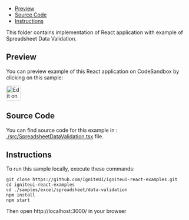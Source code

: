 <!-- NOTE: do not change this file because it will be auto re-generated from template file: -->
<!-- https://github.com/IgniteUI/igniteui-react-examples/tree/master/templates/sample/ReadMe.md -->

<!-- ## Table of Contents -->
- [Preview](#Preview)
- [Source Code](#Source-Code)
- [Instructions](#Instructions)

This folder contains implementation of React application with example of Spreadsheet Data Validation.
<!-- in the Spreadsheet component -->
<!-- [Spreadsheet](https://infragistics.com/Reactsite/components/spreadsheet.html) -->

## Preview

You can preview example of this React application on CodeSandbox by clicking on this sample:

<html lang="en" xmlns="http://www.w3.org/1999/xhtml">
    <body>
        <a target="_blank" href="https://codesandbox.io/s/github/IgniteUI/igniteui-react-examples/tree/master/samples/excel/spreadsheet/data-validation?fontsize=14&hidenavigation=1&theme=dark&view=preview&file=/src/SpreadsheetDataValidation.tsx" rel="noopener noreferrer">
            <img height="40px" style="border-radius: 0.25rem" alt="Edit on CodeSandbox" src="https://static.infragistics.com/xplatform/images/sandbox/code.png"/>
        </a>
        <!-- <a target="_blank"
href="https://codesandbox.io/s/github/IgniteUI/igniteui-react-examples/tree/master/samples/maps/geo-map/binding-csv-points?fontsize=14&hidenavigation=1&theme=dark&view=preview">
            <img alt="Edit Sample" src="https://codesandbox.io/static/img/play-codesandbox.svg"/>
        </a> -->
        <!-- <a target="_blank" style="margin-left: 0.5rem"
href="https://codesandbox.io/embed/github/IgniteUI/igniteui-react-examples/tree/master/samples/excel/spreadsheet/data-validation?fontsize=14&hidenavigation=1&theme=dark&view=preview&file=/src/SpreadsheetDataValidation.tsx">
            <img height="40px" style="border-radius: 5px" alt="View on CodeSandbox" src="https://static.infragistics.com/xplatform/images/sandbox/view.png"/>
        </a> -->
        <!-- <a target="_blank"
href="https://codesandbox.io/embed/github/IgniteUI/igniteui-react-examples/tree/master/samples/maps/geo-map/binding-csv-points?fontsize=14&hidenavigation=1&theme=dark&view=preview">
            <img alt="View on CodeSandbox" src="https://static.infragistics.com/xplatform/images/sandbox/view.png"/>
        </a>
https://codesandbox.io/embed/react-treemap-overview-rtb45
https://codesandbox.io/static/img/play-codesandbox.svg
https://codesandbox.io/embed/react-treemap-overview-rtb45?view=browser -->
    </body>
</html>

<!-- ## Sample Preview -->

<!-- <iframe
  src="https://codesandbox.io/embed/github/IgniteUI/igniteui-react-examples/tree/master/samples/excel/spreadsheet/data-validation?fontsize=14&hidenavigation=1&theme=dark&view=preview&file=/src/SpreadsheetDataValidation.tsx"
  style="width:100%; height:400px; border:0; border-radius: 4px; overflow:hidden;"
  allow="accelerometer; ambient-light-sensor; camera; encrypted-media; geolocation; gyroscope; hid; microphone; midi; payment; usb; vr"
  sandbox="allow-forms allow-modals allow-popups allow-presentation allow-same-origin allow-scripts"
></iframe> -->

## Source Code

You can find source code for this example in :
[./src/SpreadsheetDataValidation.tsx](./src/SpreadsheetDataValidation.tsx) file.

<!-- The following section provides source code from:
`./src/SpreadsheetDataValidation.tsx` file: -->

<!-- ```tsx
import React from 'react';
import "../styles.css";
import { IgrExcelXlsxModule } from 'igniteui-react-excel';
import { IgrExcelCoreModule } from 'igniteui-react-excel';
import { IgrExcelModule } from 'igniteui-react-excel';
import { IgrSpreadsheetModule } from 'igniteui-react-spreadsheet';
import { IgrSpreadsheet } from 'igniteui-react-spreadsheet';
import { AnyValueDataValidationRule } from 'igniteui-react-excel';
import { CustomDataValidationRule } from 'igniteui-react-excel';
import { DataValidationErrorStyle } from 'igniteui-react-excel';
import { ListDataValidationRule } from 'igniteui-react-excel';
import { OneConstraintDataValidationOperator } from 'igniteui-react-excel';
import { OneConstraintDataValidationRule } from 'igniteui-react-excel';
import { TwoConstraintDataValidationOperator } from 'igniteui-react-excel';
import { TwoConstraintDataValidationRule } from 'igniteui-react-excel';
import { WorksheetColumnWidthUnit } from 'igniteui-react-excel';

IgrExcelCoreModule.register();
IgrExcelModule.register();
IgrExcelXlsxModule.register();

IgrSpreadsheetModule.register();

export default class SpreadsheetDataValidation extends React.Component<any, any> {
    public spreadsheet: IgrSpreadsheet;

    constructor(props: any) {
        super(props);
        this.onSpreadsheetRef = this.onSpreadsheetRef.bind(this);
    }

    public render() {
        return (
            <div className="igContainer">
                <IgrSpreadsheet ref={this.onSpreadsheetRef} height="100%" width="100%" />
            </div>
        );
    }

    public onSpreadsheetRef(spreadsheet: IgrSpreadsheet) {
        if (spreadsheet != null) {
            this.spreadsheet = spreadsheet;

            this.spreadsheet.workbook.worksheets(0).columns(0).setWidth(25, WorksheetColumnWidthUnit.Character);
            this.spreadsheet.workbook.worksheets(0).columns(1).setWidth(15, WorksheetColumnWidthUnit.Character);

            // this validation rule has only input message set
            const valRule1 = new AnyValueDataValidationRule();
            valRule1.inputMessageTitle = "Hotel room booking form";
            valRule1.inputMessageDescription = "Please us the form below to choose your accommodation type";
            this.spreadsheet.workbook.worksheets(0).rows(1).cells(0).dataValidationRule = valRule1;
            this.spreadsheet.workbook.worksheets(0).rows(1).cells(0).value = "Hotel room booking form";

            // this validation rule has a two constraint validation set
            const valRule2 = new TwoConstraintDataValidationRule();
            valRule2.validationOperator = TwoConstraintDataValidationOperator.Between;
            valRule2.setLowerConstraint(1);
            valRule2.setUpperConstraint(4);
            valRule2.inputMessageTitle = "Adults";
            valRule2.inputMessageDescription = "Adults count must be min, 1 and max. 4.";
            valRule2.errorMessageTitle = "Adult requirement not met";
            valRule2.errorMessageDescription = "There must be between 1 and 4 adults per room.";
            valRule2.errorStyle = DataValidationErrorStyle.Information;
            this.spreadsheet.workbook.worksheets(0).rows(3).cells(1).dataValidationRule = valRule2;
            this.spreadsheet.workbook.worksheets(0).rows(3).cells(1).value = 1;
            this.spreadsheet.workbook.worksheets(0).rows(3).cells(0).value = "Adults";

            // this validation rule has a custom formula validation set
            const valRule3 = new CustomDataValidationRule();
            valRule3.setFormula("=AND((B4+B5)<5 , (B4+B5)>0)", "B5");
            valRule3.inputMessageTitle = "Children";
            valRule3.inputMessageDescription = "Children and adults cannot be more than 4 per room.";
            valRule3.errorMessageTitle = "Room limit exceeded";
            valRule3.errorMessageDescription = "The maximum persons per room is 4.";
            valRule3.errorStyle = DataValidationErrorStyle.Warning;
            this.spreadsheet.workbook.worksheets(0).rows(4).cells(1).dataValidationRule = valRule3;
            this.spreadsheet.workbook.worksheets(0).rows(4).cells(1).value = 0;
            this.spreadsheet.workbook.worksheets(0).rows(4).cells(0).value = "Children";

            // this validation rule has a list of accepted choices validation set
            const valRule4 = new ListDataValidationRule();
            valRule4.setValues(["FB", "HB", "BB"]);
            valRule4.inputMessageTitle = "Servicing";
            valRule4.inputMessageDescription = "Allowed values: FB (Full board - breakfast, lunch, and dinner)" +
                ", HB (Half board - breakfast and dinner), BB (Bed and breakfast)";
            valRule4.errorMessageTitle = "Invalid Option";
            valRule4.errorMessageDescription = "Please choose FB, HB, or BB";
            valRule4.errorStyle = DataValidationErrorStyle.Stop;
            this.spreadsheet.workbook.worksheets(0).rows(5).cells(1).dataValidationRule = valRule4;
            this.spreadsheet.workbook.worksheets(0).rows(5).cells(1).value = "FB";
            this.spreadsheet.workbook.worksheets(0).rows(5).cells(0).value = "Servicing";

            // this validation rule has a single constraint validation set
            const valRule5 = new OneConstraintDataValidationRule();
            valRule5.inputMessageTitle = "Check In Date";
            const checkInDate = new Date();
            valRule5.inputMessageDescription = "The hotel operates from " + checkInDate;
            valRule5.validationOperator = OneConstraintDataValidationOperator.GreaterThanOrEqualTo;
            valRule5.setConstraint(checkInDate);
            this.spreadsheet.workbook.worksheets(0).rows(6).cells(1).dataValidationRule = valRule5;
            this.spreadsheet.workbook.worksheets(0).rows(6).cells(1).value = checkInDate.toLocaleDateString();
            this.spreadsheet.workbook.worksheets(0).rows(6).cells(0).value = "Check In Date";

            // this validation rule has a single constraint validation set
            const valRule6 = new OneConstraintDataValidationRule();
            valRule6.inputMessageTitle = "Check Out Date";
            valRule6.inputMessageDescription = "The check out date must be greater than the check in date";
            valRule6.validationOperator = OneConstraintDataValidationOperator.GreaterThan;
            valRule6.setConstraintFormula("=B7", "B7");
            const checkOutDate = new Date();
            checkOutDate.setDate(checkOutDate.getDate() + 1);
            this.spreadsheet.workbook.worksheets(0).rows(7).cells(1).dataValidationRule = valRule6;
            this.spreadsheet.workbook.worksheets(0).rows(7).cells(1).value = checkOutDate.toLocaleDateString();
            this.spreadsheet.workbook.worksheets(0).rows(7).cells(0).value = "Check Out Date";
        }
    }
}

``` -->

## Instructions
To run this sample locally, execute these commands:

```
git clone https://github.com/IgniteUI/igniteui-react-examples.git
cd igniteui-react-examples
cd ./samples/excel/spreadsheet/data-validation
npm install
npm start

```

Then open http://localhost:3000/ in your browser

